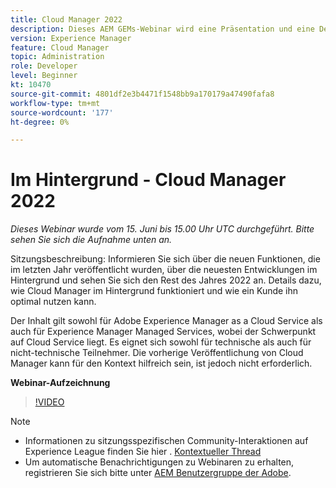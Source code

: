 ```yaml
---
title: Cloud Manager 2022
description: Dieses AEM GEMs-Webinar wird eine Präsentation und eine Demo zu folgenden Themen beinhalten:Erkunden Sie die im letzten Jahr veröffentlichten neuen Funktionen, ein Update zu den Hintergrund-Kulissen ... (Beschreibungen sollten zwischen 60 und 160 Zeichen umfassen)
version: Experience Manager
feature: Cloud Manager
topic: Administration
role: Developer
level: Beginner
kt: 10470
source-git-commit: 4801df2e3b4471f1548bb9a170179a47490fafa8
workflow-type: tm+mt
source-wordcount: '177'
ht-degree: 0%

---
```



# Im Hintergrund - Cloud Manager 2022

*Dieses Webinar wurde vom 15. Juni bis 15.00 Uhr UTC durchgeführt. Bitte sehen Sie sich die Aufnahme unten an.*

Sitzungsbeschreibung: Informieren Sie sich über die neuen Funktionen, die im letzten Jahr veröffentlicht wurden, über die neuesten Entwicklungen im Hintergrund und sehen Sie sich den Rest des Jahres 2022 an. Details dazu, wie Cloud Manager im Hintergrund funktioniert und wie ein Kunde ihn optimal nutzen kann.  

Der Inhalt gilt sowohl für Adobe Experience Manager as a Cloud Service als auch für Experience Manager Managed Services, wobei der Schwerpunkt auf Cloud Service liegt. Es eignet sich sowohl für technische als auch für nicht-technische Teilnehmer. Die vorherige Veröffentlichung von Cloud Manager kann für den Kontext hilfreich sein, ist jedoch nicht erforderlich.

**Webinar-Aufzeichnung**

>[!VIDEO](https://video.tv.adobe.com/v/343876)

>[!NOTE]
>
>* Informationen zu sitzungsspezifischen Community-Interaktionen auf Experience League finden Sie hier . [Kontextueller Thread](https://adobe.ly/3O0rdzd)
>* Um automatische Benachrichtigungen zu Webinaren zu erhalten, registrieren Sie sich bitte unter [AEM Benutzergruppe der Adobe](https://aem-augs.adobe.com/).

